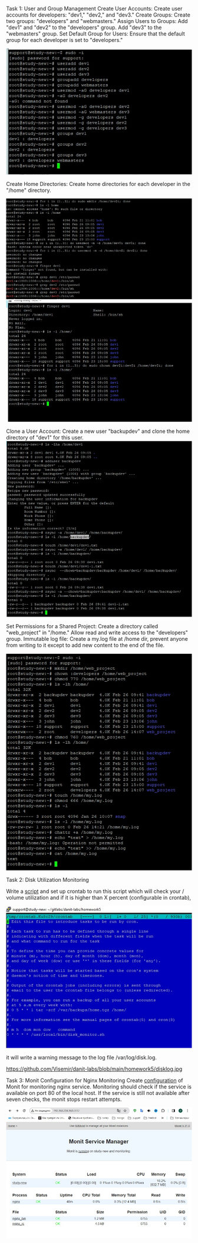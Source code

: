 Task 1: User and Group Management
Create User Accounts:
Create user accounts for developers: "dev1," "dev2," and "dev3."
Create Groups:
Create two groups: "developers" and "webmasters."
Assign Users to Groups:
Add "dev1" and "dev2" to the "developers" group.
Add "dev3" to the "webmasters" group.
Set Default Group for Users:
Ensure that the default group for each developer is set to "developers."

![](https://github.com/Visemir/danit-labs/blob/main/homework5/userandgroups.jpg)

Create Home Directories:
Create home directories for each developer in the "/home" directory.

![](https://github.com/Visemir/danit-labs/blob/main/homework5/dir.jpg)
![](https://github.com/Visemir/danit-labs/blob/main/homework5/chowngroup.jpg)

Clone a User Account:
Create a new user "backupdev" and clone the home directory of "dev1" for this user.
![](https://github.com/Visemir/danit-labs/blob/main/homework5/rsync.jpg)

Set Permissions for a Shared Project:
Create a directory called "web_project" in "/home."
Allow read and write access to the "developers" group.
Immutable log file:
Create a my.log file at /home dir, prevent anyone from writing to it except to add new content to the end of the file.

![](https://github.com/Visemir/danit-labs/blob/main/homework5/webproject.jpg)

Task 2: Disk Utilization Monitoring

Write a [script](https://github.com/Visemir/danit-labs/blob/main/homework5/disk_monitor.sh) and set up crontab to run this script which will check your / volume utilization and if it is higher than X percent (configurable in crontab),

![](https://github.com/Visemir/danit-labs/blob/main/homework5/crontab.jpg)

it will write a warning message to the log file /var/log/disk.log.

https://github.com/Visemir/danit-labs/blob/main/homework5/disklog.jpg

Task 3: Monit Configuration for Nginx Monitoring
Create [configuration](https://github.com/Visemir/danit-labs/blob/main/homework5/nginx) of Monit for monitoring nginx service. Monitoring should check if the service is available on port 80 of the local host. If the service is still not available after seven checks, the monit stops restart attempts.

![](https://github.com/Visemir/danit-labs/blob/main/homework5/monit.jpg)

